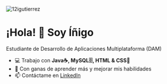 ![12igutierrez](https://github.com/user-attachments/assets/3afb8c20-c75b-409a-bae1-9dfa75aaa7dc)
# ¡Hola! 👋 Soy Íñigo 
Estudiante de Desarrollo de Aplicaciones Multiplataforma (DAM)

- 💻 Trabajo con **Java☕, MySQL🗄️, HTML & CSS🎨**
- 🚀 Con ganas de aprender más y mejorar mis habilidades
- 📫 Contáctame en [LinkedIn](https://linkedin.com/in/tu-perfil)

<!-- ![Mi GitHub Stats](https://github-readme-stats.vercel.app/api?username=12igutierrez&show_icons=true&theme=dark) -->
